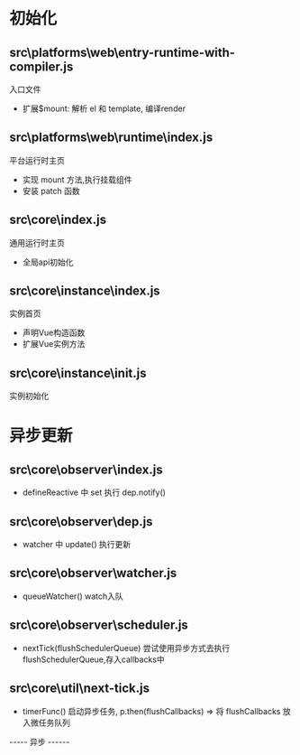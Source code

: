 # 初始化
## src\platforms\web\entry-runtime-with-compiler.js
入口文件
- 扩展$mount: 解析 el 和 template, 编译render

## src\platforms\web\runtime\index.js
平台运行时主页
- 实现 mount 方法,执行挂载组件
- 安装 patch 函数

## src\core\index.js
通用运行时主页
- 全局api初始化

## src\core\instance\index.js
实例首页
- 声明Vue构造函数
- 扩展Vue实例方法

## src\core\instance\init.js
实例初始化

# 异步更新
## src\core\observer\index.js
- defineReactive 中 set 执行 dep.notify()

## src\core\observer\dep.js
- watcher 中 update() 执行更新

## src\core\observer\watcher.js
- queueWatcher() watch入队

## src\core\observer\scheduler.js
- nextTick(flushSchedulerQueue) 尝试使用异步方式去执行flushSchedulerQueue,存入callbacks中

## src\core\util\next-tick.js
- timerFunc() 启动异步任务, p.then(flushCallbacks) => 将 flushCallbacks 放入微任务队列

-----  异步 ------
